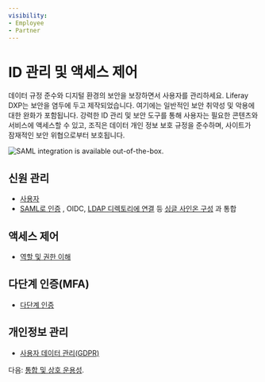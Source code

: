 ```yaml
---
visibility:
- Employee
- Partner
---
```

# ID 관리 및 액세스 제어

데이터 규정 준수와 디지털 환경의 보안을 보장하면서 사용자를 관리하세요. Liferay DXP는 보안을 염두에 두고 제작되었습니다. 여기에는 일반적인 보안 취약성 및 악용에 대한 완화가 포함됩니다. 강력한 ID 관리 및 보안 도구를 통해 사용자는 필요한 콘텐츠와 서비스에 액세스할 수 있고, 조직은 데이터 개인 정보 보호 규정을 준수하며, 사이트가 잠재적인 보안 위협으로부터 보호됩니다.

![SAML integration is available out-of-the-box.](./identity-management-and-access-control/images/01.png)

## 신원 관리

* [사용자](https://learn.liferay.com/w/dxp/users-and-permissions/users)
* [SAML로 인증](https://learn.liferay.com/w/dxp/installation-and-upgrades/securing-liferay/configuring-sso/authenticating-with-saml) , OIDC, [LDAP 디렉토리에 연결](https://learn.liferay.com/w/dxp/users-and-permissions/connecting-to-a-user-directory/connecting-to-an-ldap-directory) 등 [싱글 사인온 구성](https://learn.liferay.com/w/dxp/installation-and-upgrades/securing-liferay/configuring-sso) 과 통합

## 액세스 제어

* [역할 및 권한 이해](https://learn.liferay.com/w/dxp/users-and-permissions/roles-and-permissions/understanding-roles-and-permissions)

## 다단계 인증(MFA)

* [다단계 인증](https://learn.liferay.com/w/dxp/installation-and-upgrades/securing-liferay/multi-factor-authentication)

## 개인정보 관리

* [사용자 데이터 관리(GDPR)](https://learn.liferay.com/w/dxp/users-and-permissions/managing-user-data)

다음: [통합 및 상호 운용성](./integration-and-interoperability.md).
